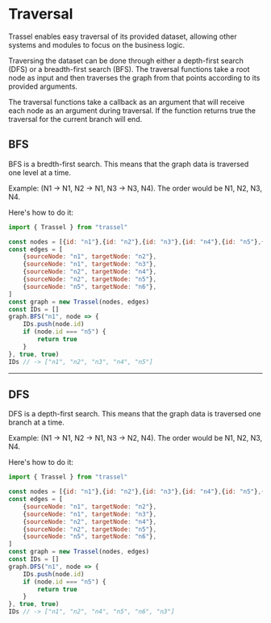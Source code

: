 # Traversal

Trassel enables easy traversal of its provided dataset, allowing other systems and modules to focus on the business logic.

Traversing the dataset can be done through either a depth-first search (DFS) or a breadth-first search (BFS). The traversal functions take a root node as input and then traverses the graph from that points according to its provided arguments.

The traversal functions take a callback as an argument that will receive each node as an argument during traversal. If the function returns true the traversal for the current branch will end.

## BFS

BFS is a bredth-first search. This means that the graph data is traversed one level at a time.

Example: (N1 -> N1, N2 -> N1, N3 -> N3, N4). The order would be N1, N2, N3, N4.

Here's how to do it:
```javascript
import { Trassel } from "trassel"

const nodes = [{id: "n1"},{id: "n2"},{id: "n3"},{id: "n4"},{id: "n5"},{id: "n6"}]
const edges = [
    {sourceNode: "n1", targetNode: "n2"},
    {sourceNode: "n1", targetNode: "n3"},
    {sourceNode: "n2", targetNode: "n4"},
    {sourceNode: "n2", targetNode: "n5"},
    {sourceNode: "n5", targetNode: "n6"},
]
const graph = new Trassel(nodes, edges)
const IDs = []
graph.BFS("n1", node => {
    IDs.push(node.id)
    if (node.id === "n5") {
        return true
    }
}, true, true)
IDs // -> ["n1", "n2", "n3", "n4", "n5"]
```

--- 

## DFS

DFS is a depth-first search. This means that the graph data is traversed one branch at a time.

Example: (N1 -> N1, N2 -> N1, N3 -> N2, N4). The order would be N1, N2, N3, N4.

Here's how to do it:

```javascript
import { Trassel } from "trassel"

const nodes = [{id: "n1"},{id: "n2"},{id: "n3"},{id: "n4"},{id: "n5"},{id: "n6"}]
const edges = [
    {sourceNode: "n1", targetNode: "n2"},
    {sourceNode: "n1", targetNode: "n3"},
    {sourceNode: "n2", targetNode: "n4"},
    {sourceNode: "n2", targetNode: "n5"},
    {sourceNode: "n5", targetNode: "n6"},
]
const graph = new Trassel(nodes, edges)
const IDs = []
graph.DFS("n1", node => {
    IDs.push(node.id)
    if (node.id === "n5") {
        return true
    }
}, true, true)
IDs // -> ["n1", "n2", "n4", "n5", "n6", "n3"]
```
